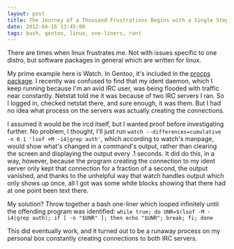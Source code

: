 ```yaml
---
layout: post
title: The Journey of a Thousand Frustrations Begins with a Single Step
date: 2012-04-16 13:45:00
tags: bash, gentoo, linux, one-liners, rant
---
```


There are times when linux frustrates me. Not with issues specific to one distro, but software packages in general which are written for linux.

My prime example here is Watch. In Gentoo, it's included in the [procps package][1]. I recently was confused to find that my ident daemon, which I keep running because I'm an avid IRC user, was being flooded with traffic near constantly. Netstat told me it was because of two IRC servers I ran. So I logged in, checked netstat there, and sure enough, it was them. But I had no idea what process on the servers was actually creating the connections.

I assumed it would be the ircd itself, but I wanted proof before investigating further. No problem, I thought, I'll just run `watch --differences=cumulative -n 0.1 'lsof +M -i4|grep auth'`, which according to watch's manpage, would show what's changed in a command's output, rather than clearing the screen and displaying the output every .1 seconds. It did do this, in a way, however, because the program creating the connection to my ident server only kept that connection for a fraction of a second, the output vanished, and thanks to the unhelpful way that watch handles output which only shows up once, all I got was some white blocks showing that there had at one point been text there.

My solution? Throw together a bash one-liner which looped infinitely until the offending program was identified: `while true; do UNR=$(lsof -M -i4|grep auth); if [ -n "$UNR" ]; then echo "$UNR"; break; fi; done`

This did eventually work, and it turned out to be a runaway process on my personal box constantly creating connections to both IRC servers.

[1]: http://packages.gentoo.org/package/sys-process/procps
